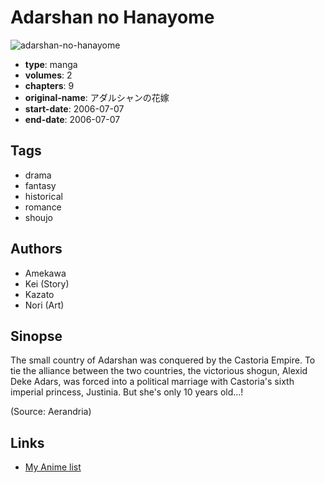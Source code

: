 # Adarshan no Hanayome

![adarshan-no-hanayome](https://cdn.myanimelist.net/images/manga/1/7723.jpg)

-   **type**: manga
-   **volumes**: 2
-   **chapters**: 9
-   **original-name**: アダルシャンの花嫁
-   **start-date**: 2006-07-07
-   **end-date**: 2006-07-07

## Tags

-   drama
-   fantasy
-   historical
-   romance
-   shoujo

## Authors

-   Amekawa
-   Kei (Story)
-   Kazato
-   Nori (Art)

## Sinopse

The small country of Adarshan was conquered by the Castoria Empire. To tie the alliance between the two countries, the victorious shogun, Alexid Deke Adars, was forced into a political marriage with Castoria's sixth imperial princess, Justinia. But she's only 10 years old...!

(Source: Aerandria)

## Links

-   [My Anime list](https://myanimelist.net/manga/6030/Adarshan_no_Hanayome)
